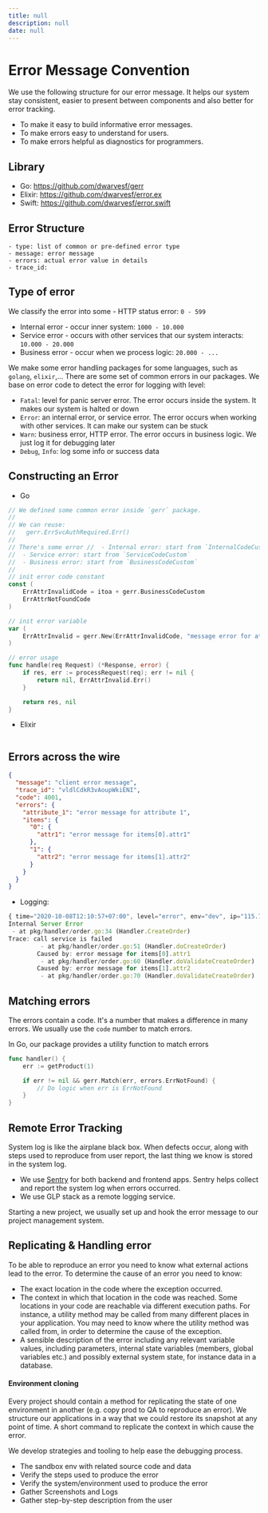 ```yaml
---
title: null
description: null
date: null
---
```


# Error Message Convention

We use the following structure for our error message. It helps our system stay consistent, easier to present between components and also better for error tracking.

- To make it easy to build informative error messages.
- To make errors easy to understand for users.
- To make errors helpful as diagnostics for programmers.

## Library

- Go: <https://github.com/dwarvesf/gerr>
- Elixir: <https://github.com/dwarvesf/error.ex>
- Swift: <https://github.com/dwarvesf/error.swift>

## Error Structure

```
- type: list of common or pre-defined error type
- message: error message
- errors: actual error value in details
- trace_id:
```

## Type of error

We classify the error into some - HTTP status error: `0 - 599`

- Internal error - occur inner system: `1000 - 10.000`
- Service error - occurs with other services that our system interacts: `10.000 - 20.000`
- Business error - occur when we process logic: `20.000 - ...`

We make some error handling packages for some languages, such as `golang`, `elixir`,... There are some set of common errors in our packages. We base on error code to detect the error for logging with level:

- `Fatal`: level for panic server error. The error occurs inside the system. It makes our system is halted or down
- `Error`: an internal error, or service error. The error occurs when working with other services. It can make our system can be stuck
- `Warn`: business error, HTTP error. The error occurs in business logic. We just log it for debugging later
- `Debug`, `Info`: log some info or success data

## Constructing an Error

- Go

```go
// We defined some common error inside `gerr` package.
//
// We can reuse:
//   gerr.ErrSvcAuthRequired.Err()
//
// There's some error //  - Internal error: start from `InternalCodeCustom`
//  - Service error: start from `ServiceCodeCustom`
//  - Business error: start from `BusinessCodeCustom`
//
// init error code constant
const (
    ErrAttrInvalidCode = itoa + gerr.BusinessCodeCustom
    ErrAttrNotFoundCode
)

// init error variable
var (
    ErrAttrInvalid = gerr.New(ErrAttrInvalidCode, "message error for attr")
)

// error usage
func handle(req Request) (*Response, error) {
    if res, err := processRequest(req); err != nil {
        return nil, ErrAttrInvalid.Err()
    }

    return res, nil
}
```

- Elixir

```elixir

```

## Errors across the wire

```json
{
  "message": "client error message",
  "trace_id": "vldlCdkR3vAoupWkiENI",
  "code": 4001,
  "errors": {
    "attribute_1": "error message for attribute 1",
    "items": {
      "0": {
        "attr1": "error message for items[0].attr1"
      },
      "1": {
        "attr2": "error message for items[1].attr2"
      }
    }
  }
}
```

- Logging:

```js
{ time="2020-10-08T12:10:57+07:00", level="error", env="dev", ip="115.73.208.232", method="POST", path="/orders", service="example-be", statusCode="500", traceId="vldlCdkR3vAoupWkiENI", userAgent="insomnia/2020.4.1" }
Internal Server Error
 - at pkg/handler/order.go:34 (Handler.CreateOrder)
Trace: call service is failed
         - at pkg/handler/order.go:51 (Handler.doCreateOrder)
        Caused by: error message for items[0].attr1
         - at pkg/handler/order.go:60 (Handler.doValidateCreateOrder)
        Caused by: error message for items[1].attr2
         - at pkg/handler/order.go:70 (Handler.doValidateCreateOrder)
```

## Matching errors

The errors contain a code. It's a number that makes a difference in many errors. We usually use the `code` number to match errors.

In Go, our package provides a utility function to match errors

```go
func handler() {
    err := getProduct(1)

    if err != nil && gerr.Match(err, errors.ErrNotFound) {
        // Do logic when err is ErrNotFound
    }
}
```

## Remote Error Tracking

System log is like the airplane black box. When defects occur, along with steps used to reproduce from user report, the last thing we know is stored in the system log.

- We use [Sentry](sentry.io) for both backend and frontend apps. Sentry helps collect and report the system log when errors occurred.
- We use GLP stack as a remote logging service.

Starting a new project, we usually set up and hook the error message to our project management system.

## Replicating & Handling error

To be able to reproduce an error you need to know what external actions lead to the error. To determine the cause of an error you need to know:

- The exact location in the code where the exception occurred.
- The context in which that location in the code was reached. Some locations in your code are reachable via different execution paths. For instance, a utility method may be called from many different places in your application. You may need to know where the utility method was called from, in order to determine the cause of the exception.
- A sensible description of the error including any relevant variable values, including parameters, internal state variables (members, global variables etc.) and possibly external system state, for instance data in a database.

#### Environment cloning

Every project should contain a method for replicating the state of one environment in another (e.g. copy prod to QA to reproduce an error). We structure our applications in a way that we could restore its snapshot at any point of time. A short command to replicate the context in which cause the error.

We develop strategies and tooling to help ease the debugging process.

- The sandbox env with related source code and data
- Verify the steps used to produce the error
- Verify the system/environment used to produce the error
- Gather Screenshots and Logs
- Gather step-by-step description from the user


